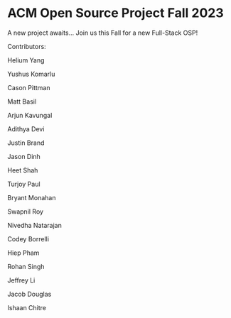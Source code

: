 # ACM Open Source Project Fall 2023

A new project awaits...
Join us this Fall for a new Full-Stack OSP!

Contributors:

Helium Yang

Yushus Komarlu

Cason Pittman

Matt Basil

Arjun Kavungal

Adithya Devi

Justin Brand

Jason Dinh

Heet Shah

Turjoy Paul

Bryant  Monahan

Swapnil Roy

Nivedha Natarajan

Codey Borrelli

Hiep Pham

Rohan Singh

Jeffrey Li

Jacob Douglas

Ishaan Chitre

